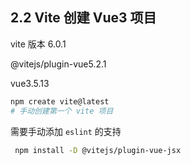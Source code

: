 ## 2.2 Vite 创建 Vue3 项目

vite 版本 6.0.1

@vitejs/plugin-vue5.2.1

vue3.5.13

```bash
npm create vite@latest
# 手动创建第一个 vite 项目
```

需要手动添加 `eslint` 的支持

```bash
 npm install -D @vitejs/plugin-vue-jsx
```

